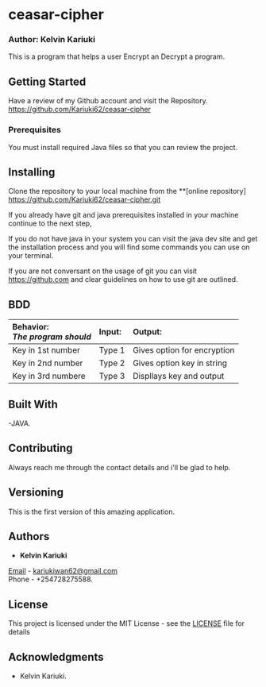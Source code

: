 # ceasar-cipher
### Author: Kelvin Kariuki

This is a program that helps a user Encrypt an Decrypt a program.

## Getting Started
Have a review of my Github account and visit the Repository.
https://github.com/Kariuki62/ceasar-cipher

### Prerequisites

You must install required Java files so that you can review the project.

## Installing

Clone the repository to your local machine from the **[online repository]
https://github.com/Kariuki62/ceasar-cipher.git

If you already have git and java prerequisites installed in your machine continue to the next step,

If you do not have java in your system you can visit the java dev site and get the installation process and you will find some commands you can use on your terminal.

If you are not conversant on the usage of git you can visit https://github.com and clear guidelines on how to use git are outlined.

## BDD

| Behavior: <br>_The program should_         | Input:  |   Output:                   |
| :------------------------------------------| :-------| :-------------------------- |
| Key in 1st number                          | Type 1  | Gives option for encryption |       
| Key in 2nd number                          | Type 2  | Gives option key in string  |
| Key in 3rd numbere                         | Type 3  |Displlays key and output     |

## Built With
-JAVA.

## Contributing

Always reach me through the contact details and i'll be glad to help.

## Versioning

This is the first version of this amazing application.

## Authors

- **Kelvin Kariuki** 

[Email](https://mail.google.com) - kariukiwan62@gmail.com <br>
Phone - +254728275588.

## License

This project is licensed under the MIT License - see the [LICENSE](LICENSE) file for details

## Acknowledgments

- Kelvin Kariuki.
